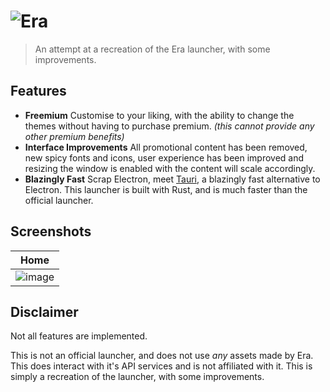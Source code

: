 # ![Era](https://github.com/ectrc/era/assets/13946988/11c733fc-a308-4b78-bf62-c2a2c79e1226)

> An attempt at a recreation of the Era launcher, with some improvements.

## Features

- **Freemium** Customise to your liking, with the ability to change the themes without having to purchase premium. _(this cannot provide any other premium benefits)_
- **Interface Improvements** All promotional content has been removed, new spicy fonts and icons, user experience has been improved and resizing the window is enabled with the content will scale accordingly.
- **Blazingly Fast** Scrap Electron, meet [Tauri](https://tauri.app), a blazingly fast alternative to Electron. This launcher is built with Rust, and is much faster than the official launcher.

## Screenshots

| Home                                                                                        |
| ------------------------------------------------------------------------------------------- |
| ![image](https://github.com/ectrc/era/assets/13946988/0dd95eed-936a-47c3-909e-28f7fdf2f22d) |

## Disclaimer

Not all features are implemented.

This is not an official launcher, and does not use _any_ assets made by Era. This does interact with it's API services and is not affiliated with it. This is simply a recreation of the launcher, with some improvements.
